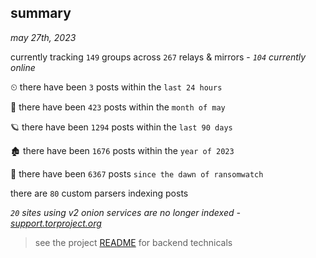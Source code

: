 
## summary
_may 27th, 2023_

currently tracking `149` groups across `267` relays & mirrors - _`104` currently online_

⏲ there have been `3` posts within the `last 24 hours`

🦈 there have been `423` posts within the `month of may`

🪐 there have been `1294` posts within the `last 90 days`

🏚 there have been `1676` posts within the `year of 2023`

🦕 there have been `6367` posts `since the dawn of ransomwatch`

there are `80` custom parsers indexing posts

_`20` sites using v2 onion services are no longer indexed - [support.torproject.org](https://support.torproject.org/onionservices/v2-deprecation/)_

> see the project [README](https://github.com/joshhighet/ransomwatch#ransomwatch--) for backend technicals
